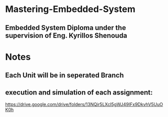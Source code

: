 # Mastering-Embedded-System
## Embedded System Diploma under the supervision of Eng. Kyrillos Shenouda
# Notes
## Each Unit will be in seperated Branch
## execution and simulation of each assignment:
https://drive.google.com/drive/folders/13NQir5LXcI5gWJ49IFx9DkvhV5UuOK0h
